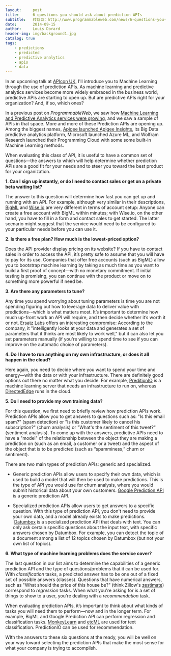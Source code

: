 ```yaml
---
layout:     post
title:      6 questions you should ask about prediction APIs
subtitle:   转载自：http://www.programmableweb.com/news/6-questions-you-should-ask-about-prediction-apis/analysis/2014/09/12
date:       2014-09-15
author:     Louis Dorard
header-img: img/background1.jpg
catalog: true
tags:
    - predictions
    - predicted
    - predictive analytics
    - apis
    - data
---
```


In an upcoming talk at [APIcon UK](http://www.apiconuk.com/), I'll introduce you to Machine Learning through the use of prediction APIs. As machine learning and predictive analytics services become more widely embraced in the business world, predictive APIs are starting to open up. But are predictive APIs right for your organization? And, if so, which ones?

In a previous post on *ProgrammableWeb*, we saw how [Machine Learning and Predictive Analytics services were growing](http://www.programmableweb.com/news/machine-learning-and-predictive-analytics-foster-growth/2014/02/21), and we saw a sample of APIs in that space. More and more of these Prediction APIs are opening up. Among the biggest names, [Apigee launched Apigee Insights](http://www.programmableweb.com/news/apigee-unveils-latest-version-apigee-insights-analytics-platform/2014/04/10), its Big Data predictive analytics platform, Microsoft launched Azure ML, and Wolfram Research launched their Programming Cloud with some some built-in Machine Learning methods.

When evaluating this class of API, it is useful to have a common set of questions—the answers to which will help determine whether prediction APIs are a good fit for your needs and to steer you toward the best product for your organization.

**1. Can I sign up instantly, or do I need to contact sales or get on a private beta waiting list?**

The answer to this question will determine how fast you can get up and running with an API. For example, although very similar in their descriptions, [BigML](http://www.bigml.com/) and [Wise.io](http://www.wise.io/) are very different in terms of account setup: Anyone can create a free account with BigML within minutes; with Wise.io, on the other hand, you have to fill in a form and contact sales to get started. The latter scenario might suggest that the service would need to be configured to your particular needs before you can use it.

**2. Is there a free plan? How much is the lowest-priced option?**

Does the API provider display pricing on its website? If you have to contact sales in order to access the API, it’s pretty safe to assume that you will have to pay for its use. Companies that offer free accounts (such as BigML) allow you to bootstrap machine learning by taking as much time as you want to build a first proof of concept—with no monetary commitment. If initial testing is promising, you can continue with the product or move on to something more powerful if need be.

**3. Are there any parameters to tune?**

Any time you spend worrying about tuning parameters is time you are not spending figuring out how to leverage data to deliver value with predictions--which is what matters most. It’s important to determine how much up-front work an API will require, and then decide whether it’s worth it or not. [Ersatz Labs](http://www.ersatzlabs.com/) offers an interesting compromise: According to the company, it "intelligently looks at your data and generates a set of parameters that it thinks are most likely to work well," but it can also let you set parameters manually (if you're willing to spend time to see if you can improve on the automatic choice of parameters).

**4. Do I have to run anything on my own infrastructure, or does it all happen in the cloud?**

Here again, you need to decide where you want to spend your time and energy—with the data or with your infrastructure. There are definitely good options out there no matter what you decide. For example, [PreditionIO](http://prediction.io/) is a machine learning server that needs an infrastructure to run on, whereas [DirectedEdge](https://www.directededge.com/) runs in the cloud.

**5. Do I need to provide my own training data?**

For this question, we first need to briefly review how prediction APIs work. Prediction APIs allow you to get answers to questions such as: "Is this email spam?" (spam detection) or "Is this customer likely to cancel his subscription?" (churn analysis) or "What's the sentiment of this tweet?" (sentiment analysis). To come up with the answers, predictive APIs need to have a "model" of the relationship between the object they are making a prediction on (such as an email, a customer or a tweet) and the aspect of the object that is to be predicted (such as “spamminess,” churn or sentiment).

There are two main types of prediction APIs: generic and specialized.

- Generic prediction APIs allow users to specify their own data, which is used to build a model that will then be used to make predictions. This is the type of API you would use for churn analysis, where you would submit historical data about your own customers. [Google Prediction API](https://developers.google.com/prediction) is a generic prediction API.

- Specialized prediction APIs allow users to get answers to a specific question. With this type of prediction API, you don't need to provide your own data, and a model already exists to make predictions.  [Datumbox](http://www.datumbox.com/) is a specialized prediction API that deals with text. You can only ask certain specific questions about the input text, with specific answers chosen by Datumbox. For example, you can detect the topic of a document among a list of 12 topics chosen by Datumbox (but not your own list of topics).


**6. What type of machine learning problems does the service cover?**

The last question in our list aims to determine the capabilities of a generic prediction API and the type of questions/problems that it can be used for. With _classification_ tasks, a predicted answer has to be one out of a fixed set of possible answers (classes). Questions that have numerical answers, such as "What should the price of this house be?" (think Zillow's [zestimate](http://www.zillow.com/wikipages/what-is-a-zestimate)) correspond to _regression_ tasks. When what you're asking for is a set of things to show to a user, you're dealing with a _recommendation_ task.

When evaluating prediction APIs, it’s important to think about what kinds of tasks you will need them to perform—now and in the longer term. For example, BigML and Google Prediction API can perform regression and classification tasks. [MonkeyLearn](http://www.monkeylearn.com/) and [etcML](http://www.etcml.com/) are used for text classification. PredictionIO can be used for recommendation.

WIth the answers to these six questions at the ready, you will be well on your way toward selecting the prediction APIs that make the most sense for what your company is trying to accomplish.

